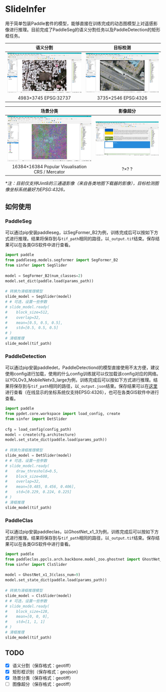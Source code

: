 # SlideInfer

用于简单包装Paddle套件的模型，能够直接在训练完成的动态图模型上对遥感影像进行推理。目前完成了PaddleSeg的语义分割任务以及PaddleDetection的矩形框任务。

|          语义分割          |          目标检测          |
| :------------------------: | :------------------------: |
| ![seg](docs/image/seg.jpg) | ![det](docs/image/det.jpg) |
|   4983×3745  EPSG:32737    |    3735×2546  EPSG:4326    |

|                     场景分类                     |         影像超分         |
| :----------------------------------------------: | :----------------------: |
|            ![cls](docs/image/cls.png)            | ![sr](docs/image/sr.png) |
| 16384×16384 Popular Visualisation CRS / Mercator |          ?×? ?           |

*\*注：目前仅支持Uint8的三通道影像（来自各类地图下载器的影像），目标检测图像坐标系统最好为EPSG:4326。*



## 如何使用

### PaddleSeg

可以通过pip安装paddleseg，以SegFormer\_B2为例，训练完成后可以按如下方式进行推理。结果将保存到与`tif_path`相同的路径，以`_output.tif`结束。保存结果可以在各类GIS软件中进行查看。

```python
import paddle
from paddleseg.models.segformer import SegFormer_B2
from sinfer import SegSlider

model = SegFormer_B2(num_classes=2)
model.set_dict(paddle.load(params_path))

# 转换为滑框推理模型
slide_model = SegSlider(model)
# # 可选，设置一些参数
# slide_model.ready(
#    block_size=512,
#    overlap=32,
#    mean=[0.5, 0.5, 0.5], 
#    std=[0.5, 0.5, 0.5]
# )
# 滑框推理
slide_model(tif_path)
```



### PaddleDetection

可以通过pip安装paddledet，PaddleDetectiond的模型直接使用不太方便，建议使用config进行加载，使用的什么config训练就可以仅加载该config对应的网络。以YOLOv3\_MobileNetv3\_large为例，训练完成后可以按如下方式进行推理。结果将保存到与`tif_path`相同的路径，以`_output.json`结束。保存结果可以在[这里](http://geojson.io/)进行查看（在线显示的坐标系统仅支持EPSG:4326），也可在各类GIS软件中进行查看。

```python
import paddle
from ppdet.core.workspace import load_config, create
from sinfer import DetSlider

cfg = load_config(config_path)
model = create(cfg.architecture)
model.set_state_dict(paddle.load(params_path))

# 转换为滑框推理模型
slide_model = DetSlider(model)
# # 可选，设置一些参数
# slide_model.ready(
#    draw_threshold=0.5,
#    block_size=608,
#    overlap=32,
#    mean=[0.485, 0.456, 0.406], 
#    std=[0.229, 0.224, 0.225]
# )
# 滑框推理
slide_model(tif_path)
```



### PaddleClas

可以通过pip安装paddleclas，以GhostNet_x1_3为例，训练完成后可以按如下方式进行推理。结果将保存到与`tif_path`相同的路径，以`_output.tif`结束。保存结果可以在各类GIS软件中进行查看。

```python
import paddle
from paddleclas.ppcls.arch.backbone.model_zoo.ghostnet import GhostNet_x1_3
from sinfer import ClsSlider

model = GhostNet_x1_3(class_num=9)
model.set_state_dict(paddle.load(params_path))

# 转换为滑框推理模型
slide_model = ClsSlider(model)
# # 可选，设置一些参数
# slide_model.ready(
#    block_size=128,
#    mean=[0, 0, 0], 
#    std=[1, 1, 1]
# )
# 滑框推理
slide_model(tif_path)
```



## TODO

- [x] 语义分割（保存格式：geotiff）
- [x] 矩形框识别（保存格式：geojson）
- [x] 场景分类（保存格式：geotiff）
- [ ] 图像超分（保存格式：geotiff）
